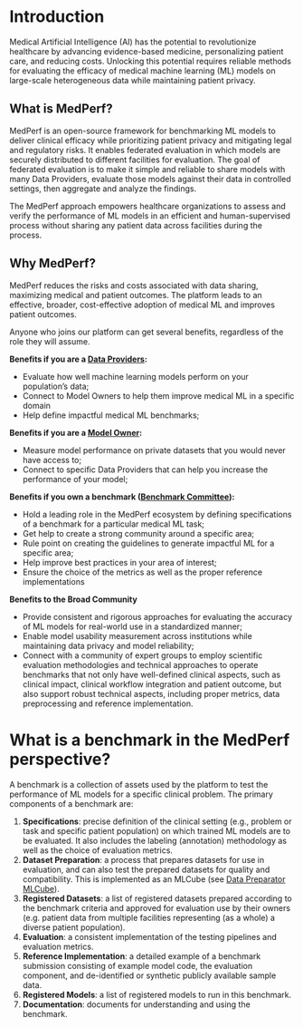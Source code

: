 # Introduction
Medical Artificial Intelligence (AI) has the potential to revolutionize healthcare by advancing evidence-based medicine, personalizing patient care, and reducing costs. Unlocking this potential requires reliable methods for evaluating the efficacy of medical machine learning (ML) models on large-scale heterogeneous data while maintaining patient privacy. 

## What is MedPerf?
MedPerf is an open-source framework for benchmarking ML models to deliver clinical efficacy while prioritizing patient privacy and mitigating legal and regulatory risks. It enables federated evaluation in which models are securely distributed to different facilities for evaluation. The goal of federated evaluation is to make it simple and reliable to share models with many Data Providers, evaluate those models against their data in controlled settings, then aggregate and analyze the findings. 

The MedPerf approach empowers healthcare organizations to assess and verify the performance of ML models in an efficient and human-supervised process without sharing any patient data across facilities during the process. 

## Why MedPerf?
MedPerf reduces the risks and costs associated with data sharing, maximizing medical and patient outcomes. The platform leads to an effective, broader, cost-effective adoption of medical ML and improves patient outcomes.

Anyone who joins our platform can get several benefits, regardless of the role they will assume. 

**Benefits if you are a [Data Providers](roles.md#data-providers):**

* Evaluate how well machine learning models perform on your population’s data;
* Connect to Model Owners to help them improve medical ML in a specific domain 
* Help define impactful medical ML benchmarks;

**Benefits if you are a [Model Owner](roles.md#model-owners):**

* Measure model performance on private datasets that you would never have access to;
* Connect to specific Data Providers that can help you increase the performance of your model;

**Benefits if you own a benchmark ([Benchmark Committee](roles.md#benchmark-committee)):**

* Hold a leading role in the MedPerf ecosystem by defining specifications of a benchmark for a particular medical ML task;
* Get help to create a strong community around a specific area; 
* Rule point on creating the guidelines to generate impactful ML for a specific area;
* Help improve best practices in your area of interest;
* Ensure the choice of the metrics as well as the proper reference implementations

**Benefits to the Broad Community**

* Provide consistent and rigorous approaches for evaluating the accuracy of ML models for real-world use in a standardized manner;
* Enable model usability measurement across institutions while maintaining data privacy and model reliability;
* Connect with a community of expert groups to employ scientific evaluation methodologies and technical approaches to operate benchmarks that not only have well-defined clinical aspects, such as clinical impact, clinical workflow integration and patient outcome, but also support robust technical aspects, including proper metrics, data preprocessing and reference implementation. 

# What is a benchmark in the MedPerf perspective?

A benchmark is a collection of assets used by the platform to test the performance of ML models for a specific clinical problem. The primary components of a benchmark are:

1. **Specifications**: precise definition of the clinical setting (e.g., problem or task and specific patient population) on which trained ML models are to be evaluated. It also includes the labeling (annotation) methodology as well as the choice of evaluation metrics. 
2. **Dataset Preparation**: a process that prepares datasets for use in evaluation, and can also test the prepared datasets for quality and compatibility. This is implemented as an MLCube (see [Data Preparator MLCube](mlcubes.md#data-preparator-mlcube)).  
3. **Registered Datasets**: a list of registered datasets prepared according to the benchmark criteria and approved for evaluation use by their owners (e.g. patient data from multiple facilities representing (as a whole) a diverse patient population). 
4. **Evaluation**: a consistent implementation of the testing pipelines and evaluation metrics. 
5. **Reference Implementation**: a detailed example of a benchmark submission consisting of example model code, the evaluation component, and de-identified or synthetic publicly available sample data. 
6. **Registered Models**: a list of registered models to run in this benchmark. 
7. **Documentation**: documents for understanding and using the benchmark.
